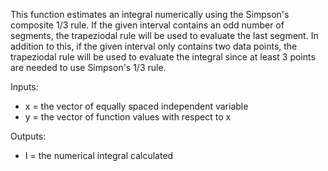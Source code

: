 This function estimates an integral numerically using the Simpson's composite 1/3 rule. If the given interval contains an odd number of segments, the trapeziodal rule will be used to evaluate the last segment. In addition to this, if the given interval only contains two data points, the trapeziodal rule will be used to evaluate the integral since at least 3 points are needed to use Simpson's 1/3 rule.

Inputs:
* x = the vector of equally spaced independent variable
* y = the vector of function values with respect to x
   
Outputs:
* I = the numerical integral calculated
